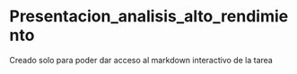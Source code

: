 # Presentacion_analisis_alto_rendimiento
Creado solo para poder dar acceso al markdown interactivo de la tarea 
